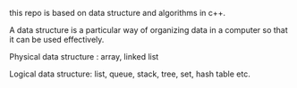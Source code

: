 this repo is based on data structure and algorithms in c++.

A data structure is a particular way of organizing data in a computer so that it can be used effectively. 

Physical data structure : array, linked list

Logical data structure:  list, queue, stack, tree, set, hash table etc.
